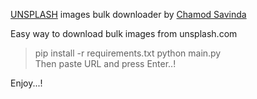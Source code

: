 [UNSPLASH](https://unsplash.com/) images bulk downloader by [Chamod Savinda](https://github.com/DARKSOULx69/)

Easy way to download bulk images from unsplash.com

> pip install -r requirements.txt
> python main.py  
> Then paste URL and press Enter..!  
  
Enjoy...!

